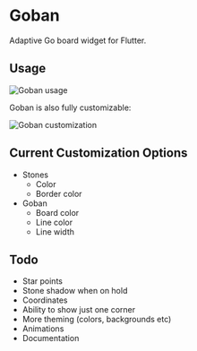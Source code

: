# Goban

Adaptive Go board widget for Flutter.

## Usage

![Goban usage](https://res.cloudinary.com/dk4dtpymd/image/upload/v1558298626/fs14uz2zorbfjoushztg.gif)

Goban is also fully customizable:

![Goban customization](https://res.cloudinary.com/dk4dtpymd/image/upload/c_scale,h_800/v1558296915/n3dyubf3vk7svum8kphr.png)

## Current Customization Options

* Stones
  * Color
  * Border color
* Goban
  * Board color
  * Line color
  * Line width

## Todo

* Star points
* Stone shadow when on hold
* Coordinates
* Ability to show just one corner
* More theming (colors, backgrounds etc)
* Animations
* Documentation
